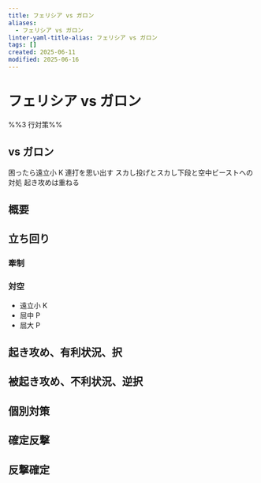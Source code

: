 ```yaml
---
title: フェリシア vs ガロン
aliases:
  - フェリシア vs ガロン
linter-yaml-title-alias: フェリシア vs ガロン
tags: []
created: 2025-06-11
modified: 2025-06-16
---
```


# フェリシア vs ガロン

%%3 行対策%%

## vs ガロン

困ったら遠立小 K 連打を思い出す
スカし投げとスカし下段と空中ビーストへの対処
起き攻めは重ねる

## 概要

## 立ち回り

### 牽制

### 対空

- 遠立小 K
- 屈中 P
- 屈大 P

## 起き攻め、有利状況、択

## 被起き攻め、不利状況、逆択

## 個別対策

## 確定反撃

## 反撃確定
